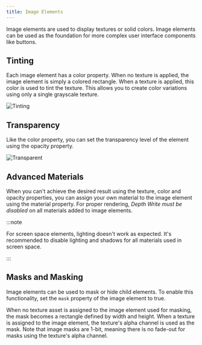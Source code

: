 ```yaml
---
title: Image Elements
---
```


Image elements are used to display textures or solid colors. Image elements can be used as the foundation for more complex user interface components like buttons.

## Tinting

Each image element has a color property. When no texture is applied, the image element is simply a colored rectangle. When a texture is applied, this color is used to tint the texture. This allows you to create color variations using only a single grayscale texture.

![Tinting](/img/user-manual/user-interface/image-element/image-tinted.png)

## Transparency

Like the color property, you can set the transparency level of the element using the opacity property.

![Transparent](/img/user-manual/user-interface/image-element/image-transparent.png)

## Advanced Materials

When you can't achieve the desired result using the texture, color and opacity properties, you can assign your own material to the image element using the material property. For proper rendering, _Depth Write must be disabled_ on all materials added to image elements.

:::note

For screen space elements, lighting doesn't work as expected. It's recommended to disable lighting and shadows for all materials used in screen space.

:::

## Masks and Masking

Image elements can be used to mask or hide child elements. To enable this functionality, set the `mask` property of the image element to true.

When no texture asset is assigned to the image element used for masking, the mask becomes a rectangle defined by width and height. When a texture is assigned to the image element, the texture's alpha channel is used as the mask. Note that image masks are 1-bit, meaning there is no fade-out for masks using the texture's alpha channel.
